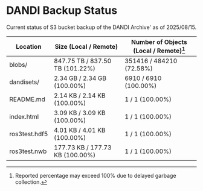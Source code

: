 # DANDI Backup Status

Current status of S3 bucket backup of the DANDI Archive' as of 2025/08/15.

| Location             | Size (Local / Remote)                    | Number of Objects (Local / Remote)[^1]   |
| -------------------- | ---------------------------------------- | ---------------------------------------- |
| blobs/               | 847.75 TB / 837.50 TB (101.22%)          | 351416 / 484210 (72.58%)                 |
| dandisets/           | 2.34 GB / 2.34 GB (100.00%)              | 6910 / 6910 (100.00%)                    |
| README.md            | 2.14 KB / 2.14 KB (100.00%)              | 1 / 1 (100.00%)                          |
| index.html           | 3.09 KB / 3.09 KB (100.00%)              | 1 / 1 (100.00%)                          |
| ros3test.hdf5        | 4.01 KB / 4.01 KB (100.00%)              | 1 / 1 (100.00%)                          |
| ros3test.nwb         | 177.73 KB / 177.73 KB (100.00%)          | 1 / 1 (100.00%)                          |

[^1]: Reported percentage may exceed 100% due to delayed garbage collection.
